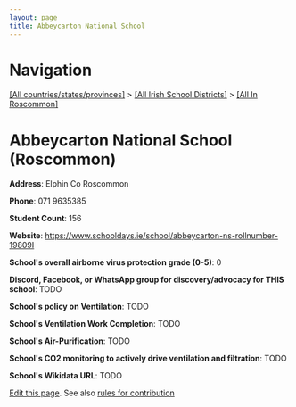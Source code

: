 ```yaml
---
layout: page
title: Abbeycarton National School
---
```

# Navigation

[[All countries/states/provinces]](../../..) > [[All Irish School Districts]](../..) > [[All In Roscommon]](..)

# Abbeycarton National School (Roscommon)

**Address**: Elphin Co Roscommon

**Phone**: 071 9635385

**Student Count**: 156

**Website**: <https://www.schooldays.ie/school/abbeycarton-ns-rollnumber-19809I>

**School's overall airborne virus protection grade (0-5)**: 0

**Discord, Facebook, or WhatsApp group for discovery/advocacy for THIS school**: TODO

**School's policy on Ventilation**: TODO

**School's Ventilation Work Completion**: TODO

**School's Air-Purification**: TODO

**School's CO2 monitoring to actively drive ventilation and filtration**: TODO

**School's Wikidata URL**: TODO


[Edit this page](https://github.com/ventilate-schools/Ireland/edit/main/./Roscommon/Abbeycarton_National_School.md). See also [rules for contribution](../../../contribution-rules/)